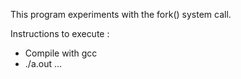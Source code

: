 This program experiments with the fork() system call.

Instructions to execute :

- Compile with gcc
- ./a.out <num1> <num2> ... <numn>
